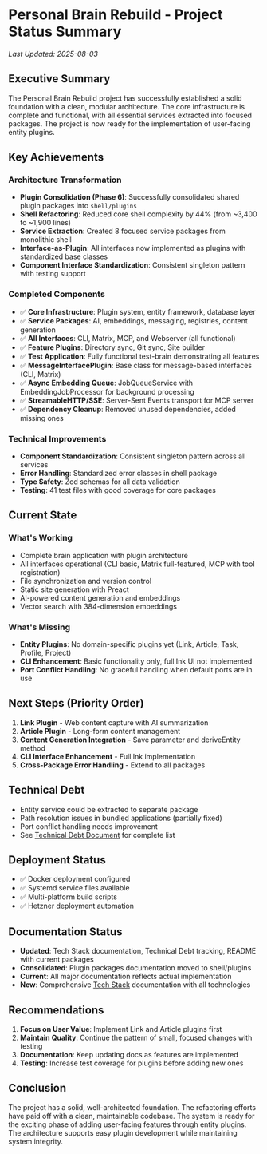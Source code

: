 # Personal Brain Rebuild - Project Status Summary

_Last Updated: 2025-08-03_

## Executive Summary

The Personal Brain Rebuild project has successfully established a solid foundation with a clean, modular architecture. The core infrastructure is complete and functional, with all essential services extracted into focused packages. The project is now ready for the implementation of user-facing entity plugins.

## Key Achievements

### Architecture Transformation

- **Plugin Consolidation (Phase 6)**: Successfully consolidated shared plugin packages into `shell/plugins`
- **Shell Refactoring**: Reduced core shell complexity by 44% (from ~3,400 to ~1,900 lines)
- **Service Extraction**: Created 8 focused service packages from monolithic shell
- **Interface-as-Plugin**: All interfaces now implemented as plugins with standardized base classes
- **Component Interface Standardization**: Consistent singleton pattern with testing support

### Completed Components

- ✅ **Core Infrastructure**: Plugin system, entity framework, database layer
- ✅ **Service Packages**: AI, embeddings, messaging, registries, content generation
- ✅ **All Interfaces**: CLI, Matrix, MCP, and Webserver (all functional)
- ✅ **Feature Plugins**: Directory sync, Git sync, Site builder
- ✅ **Test Application**: Fully functional test-brain demonstrating all features
- ✅ **MessageInterfacePlugin**: Base class for message-based interfaces (CLI, Matrix)
- ✅ **Async Embedding Queue**: JobQueueService with EmbeddingJobProcessor for background processing
- ✅ **StreamableHTTP/SSE**: Server-Sent Events transport for MCP server
- ✅ **Dependency Cleanup**: Removed unused dependencies, added missing ones

### Technical Improvements

- **Component Standardization**: Consistent singleton pattern across all services
- **Error Handling**: Standardized error classes in shell package
- **Type Safety**: Zod schemas for all data validation
- **Testing**: 41 test files with good coverage for core packages

## Current State

### What's Working

- Complete brain application with plugin architecture
- All interfaces operational (CLI basic, Matrix full-featured, MCP with tool registration)
- File synchronization and version control
- Static site generation with Preact
- AI-powered content generation and embeddings
- Vector search with 384-dimension embeddings

### What's Missing

- **Entity Plugins**: No domain-specific plugins yet (Link, Article, Task, Profile, Project)
- **CLI Enhancement**: Basic functionality only, full Ink UI not implemented
- **Port Conflict Handling**: No graceful handling when default ports are in use

## Next Steps (Priority Order)

1. **Link Plugin** - Web content capture with AI summarization
2. **Article Plugin** - Long-form content management
3. **Content Generation Integration** - Save parameter and deriveEntity method
4. **CLI Interface Enhancement** - Full Ink implementation
5. **Cross-Package Error Handling** - Extend to all packages

## Technical Debt

- Entity service could be extracted to separate package
- Path resolution issues in bundled applications (partially fixed)
- Port conflict handling needs improvement
- See [Technical Debt Document](docs/technical-debt.md) for complete list

## Deployment Status

- ✅ Docker deployment configured
- ✅ Systemd service files available
- ✅ Multi-platform build scripts
- ✅ Hetzner deployment automation

## Documentation Status

- **Updated**: Tech Stack documentation, Technical Debt tracking, README with current packages
- **Consolidated**: Plugin packages documentation moved to shell/plugins
- **Current**: All major documentation reflects actual implementation
- **New**: Comprehensive [Tech Stack](docs/tech-stack.md) documentation with all technologies

## Recommendations

1. **Focus on User Value**: Implement Link and Article plugins first
2. **Maintain Quality**: Continue the pattern of small, focused changes with testing
3. **Documentation**: Keep updating docs as features are implemented
4. **Testing**: Increase test coverage for plugins before adding new ones

## Conclusion

The project has a solid, well-architected foundation. The refactoring efforts have paid off with a clean, maintainable codebase. The system is ready for the exciting phase of adding user-facing features through entity plugins. The architecture supports easy plugin development while maintaining system integrity.
